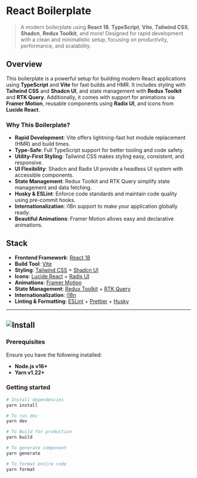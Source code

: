 # React Boilerplate

> A modern boilerplate using **React 18**, **TypeScript**, **Vite**, **Tailwind CSS**, **Shadcn**, **Redux Toolkit**, and more! Designed for rapid development with a clean and minimalistic setup, focusing on productivity, performance, and scalability.

## Overview

This boilerplate is a powerful setup for building modern React applications using **TypeScript** and **Vite** for fast builds and HMR. It includes styling with **Tailwind CSS** and **Shadcn UI**, and state management with **Redux Toolkit** and **RTK Query**. Additionally, it comes with support for animations via **Framer Motion**, reusable components using **Radix UI**, and icons from **Lucide React**.

### Why This Boilerplate?

- **Rapid Development**: Vite offers lightning-fast hot module replacement (HMR) and build times.
- **Type-Safe**: Full TypeScript support for better tooling and code safety.
- **Utility-First Styling**: Tailwind CSS makes styling easy, consistent, and responsive.
- **UI Flexibility**: Shadcn and Radix UI provide a headless UI system with accessible components.
- **State Management**: Redux Toolkit and RTK Query simplify state management and data fetching.
- **Husky & ESLint**: Enforce code standards and maintain code quality using pre-commit hooks.
- **Internationalization**: i18n support to make your application globally ready.
- **Beautiful Animations**: Framer Motion allows easy and declarative animations.

## Stack

- **Frontend Framework**: [React 18](https://reactjs.org/)
- **Build Tool**: [Vite](https://vitejs.dev/)
- **Styling**: [Tailwind CSS](https://tailwindcss.com/) + [Shadcn UI](https://shadcn.dev/)
- **Icons**: [Lucide React](https://lucide.dev/) + [Radix UI](https://www.radix-ui.com/)
- **Animations**: [Framer Motion](https://www.framer.com/motion/)
- **State Management**: [Redux Toolkit](https://redux-toolkit.js.org/) + [RTK Query](https://redux-toolkit.js.org/rtk-query/overview)
- **Internationalization**: [i18n](https://react.i18next.com/)
- **Linting & Formatting**: [ESLint](https://eslint.org/) + [Prettier](https://prettier.io/) + [Husky](https://typicode.github.io/husky/)

---

## ![Install](https://img.shields.io/badge/Install%20%26%20Setup-Easy-blue?style=for-the-badge)

### Prerequisites

Ensure you have the following installed:

- **Node.js v16+**
- **Yarn v1.22+**

### Getting started

```bash
# Install dependencies
yarn install

# To run dev
yarn dev

# To Build for production
yarn build

# To generate component
yarn generate

# To format entire code
yarn format
```
